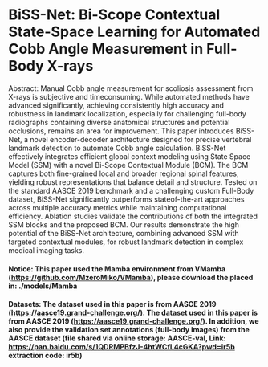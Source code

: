 # BiSS-Net: Bi-Scope Contextual State-Space Learning for Automated Cobb Angle Measurement in Full-Body X-rays

Abstract: Manual Cobb angle measurement for scoliosis assessment from X-rays is subjective and timeconsuming. While automated methods have advanced significantly, achieving consistently high accuracy and robustness in landmark localization, especially for challenging full-body radiographs containing diverse anatomical structures and potential occlusions, remains an area for improvement. This paper introduces BiSS-Net, a novel encoder-decoder architecture designed for precise vertebral landmark detection to automate Cobb angle calculation. BiSS-Net effectively integrates efficient global context modeling using State Space Model (SSM) with a novel Bi-Scope Contextual Module (BCM). The BCM captures both fine-grained local and broader regional spinal features, yielding robust representations that balance detail and structure. Tested on the standard AASCE 2019 benchmark and a challenging custom Full-Body dataset, BiSS-Net significantly outperforms stateof-the-art approaches across multiple accuracy metrics while maintaining computational efficiency. Ablation studies validate the contributions of both the integrated SSM blocks and the proposed BCM. Our results demonstrate the high potential of the BiSS-Net architecture, combining advanced SSM with targeted contextual modules, for robust landmark detection in complex medical imaging tasks.

#### Notice: This paper used the Mamba environment from VMamba (https://github.com/MzeroMiko/VMamba), please download the placed in: ./models/Mamba

#### Datasets: The dataset used in this paper is from AASCE 2019 (https://aasce19.grand-challenge.org/). The dataset used in this paper is from AASCE 2019 (https://aasce19.grand-challenge.org/). In addition, we also provide the validation set annotations (full-body images) from the AASCE dataset (file shared via online storage: AASCE-val, Link: https://pan.baidu.com/s/1QDRMPBfzJ-4htWCfL4cGKA?pwd=ir5b extraction code: ir5b)


